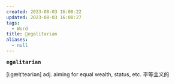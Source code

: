 ```yaml
---
created: 2023-08-03 16:08:22
updated: 2023-08-03 16:08:27
tags:
  - Word
title: 📖egalitarian
aliases:
  - null
---
```


<pre><strong>egalitarian</strong></pre>
[iˌgælɪˈteəriən]
adj. aiming for equal wealth, status, etc. 平等主义的